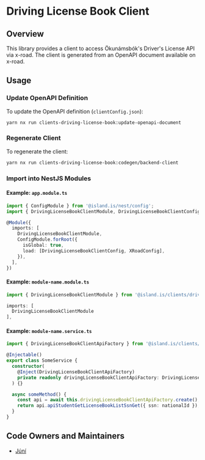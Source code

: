 # Driving License Book Client

## Overview

This library provides a client to access Ökunámsbók's Driver's License API via x-road. The client is generated from an OpenAPI document available on x-road.

## Usage

### Update OpenAPI Definition

To update the OpenAPI definition (`clientConfig.json`):

```sh
yarn nx run clients-driving-license-book:update-openapi-document
```

### Regenerate Client

To regenerate the client:

```sh
yarn nx run clients-driving-license-book:codegen/backend-client
```

### Import into NestJS Modules

#### Example: `app.module.ts`

```typescript
import { ConfigModule } from '@island.is/nest/config';
import { DrivingLicenseBookClientModule, DrivingLicenseBookClientConfig } from '@island.is/clients/driving-license-book';

@Module({
  imports: [
    DrivingLicenseBookClientModule,
    ConfigModule.forRoot({
      isGlobal: true,
      load: [DrivingLicenseBookClientConfig, XRoadConfig],
    }),
  ],
})
```

#### Example: `module-name.module.ts`

```typescript
import { DrivingLicenseBookClientModule } from '@island.is/clients/driving-license-book';

imports: [
  DrivingLicenseBookClientModule
],
```

#### Example: `module-name.service.ts`

```typescript
import { DrivingLicenseBookClientApiFactory } from '@island.is/clients/driving-license-book';

@Injectable()
export class SomeService {
  constructor(
    @Inject(DrivingLicenseBookClientApiFactory)
    private readonly drivingLicenseBookClientApiFactory: DrivingLicenseBookClientApiFactory,
  ) {}

  async someMethod() {
    const api = await this.drivingLicenseBookClientApiFactory.create();
    return api.apiStudentGetLicenseBookListSsnGet({ ssn: nationalId });
  }
}
```

## Code Owners and Maintainers

- [Júní](https://github.com/orgs/island-is/teams/juni/members)
